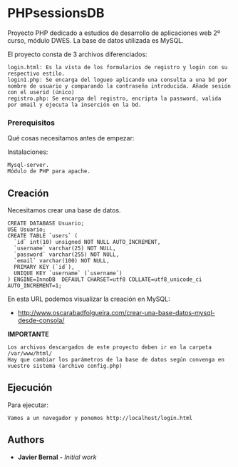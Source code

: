 # PHPsessionsDB
Proyecto PHP dedicado a estudios de desarrollo de aplicaciones web 2º curso, módulo DWES.
La base de datos utilizada es MySQL.

El proyecto consta de 3 archivos diferenciados:
```
login.html: Es la vista de los formularios de registro y login con su respectivo estilo. 
login1.php: Se encarga del logueo aplicando una consulta a una bd por nombre de usuario y comparando la contraseña introducida. Añade sesión con el userid (único)
registro.php: Se encarga del registro, encripta la password, valida por email y ejecuta la inserción en la bd.
```


### Prerequisitos

Qué cosas necesitamos antes de empezar:

Instalaciones:
```
Mysql-server.
Módulo de PHP para apache.
```


## Creación
Necesitamos crear una base de datos.
```
CREATE DATABASE Usuario;
USE Usuario;
CREATE TABLE `users` (
  `id` int(10) unsigned NOT NULL AUTO_INCREMENT,
  `username` varchar(25) NOT NULL,
  `password` varchar(255) NOT NULL,
  `email` varchar(100) NOT NULL,
  PRIMARY KEY (`id`),
  UNIQUE KEY `username` (`username`)
) ENGINE=InnoDB  DEFAULT CHARSET=utf8 COLLATE=utf8_unicode_ci AUTO_INCREMENT=1;
```

En esta URL podemos visualizar la creación en MySQL:

* http://www.oscarabadfolgueira.com/crear-una-base-datos-mysql-desde-consola/



**IMPORTANTE**
````
Los archivos descargados de este proyecto deben ir en la carpeta /var/www/html/
Hay que cambiar los parámetros de la base de datos según convenga en vuestro sistema (archivo config.php)

````
## Ejecución

Para ejecutar:
```
Vamos a un navegador y ponemos http://localhost/login.html
```

## Authors

* **Javier Bernal** - *Initial work* 
